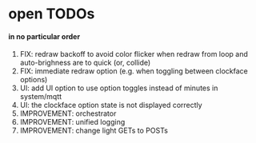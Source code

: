 # open TODOs

#### in no particular order

1. FIX: redraw backoff to avoid color flicker when redraw from loop and auto-brighness are to quick (or, collide) 
2. FIX: immediate redraw option (e.g. when toggling between clockface options)
3. UI: add UI option to use option toggles instead of minutes in system/mqtt
4. UI: the clockface option state is not displayed correctly
4. IMPROVEMENT: orchestrator 
5. IMPROVEMENT: unified logging
6. IMPROVEMENT: change light GETs to POSTs

